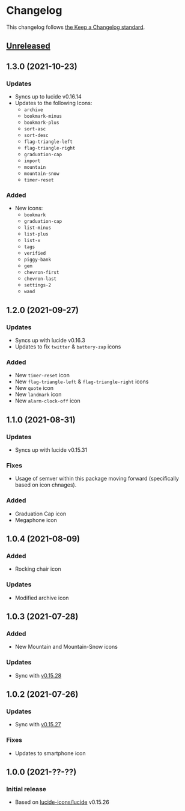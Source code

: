 # Changelog

This changelog follows [the Keep a Changelog standard](https://keepachangelog.com).


## [Unreleased](https://github.com/mallardduck/blade-lucide-icons/compare/1.0.4...main)

## 1.3.0 (2021-10-23)
### Updates
- Syncs up to lucide v0.16.14
- Updates to the following Icons:
  - `archive`
  - `bookmark-minus`
  - `bookmark-plus`
  - `sort-asc`
  - `sort-desc`
  - `flag-triangle-left`
  - `flag-triangle-right`
  - `graduation-cap`
  - `import`
  - `mountain`
  - `mountain-snow`
  - `timer-reset`

### Added
- New icons:
  - `bookmark`
  - `graduation-cap`
  - `list-minus`
  - `list-plus`
  - `list-x`
  - `tags`
  - `verified`
  - `piggy-bank`
  - `gem`
  - `chevron-first`
  - `chevron-last`
  - `settings-2`
  - `wand`

## 1.2.0 (2021-09-27)
### Updates
- Syncs up with lucide v0.16.3
- Updates to fix `twitter` & `battery-zap` icons

### Added
- New `timer-reset` icon
- New `flag-triangle-left` & `flag-triangle-right` icons
- New `quote` icon
- New `landmark` icon
- New `alarm-clock-off` icon


## 1.1.0 (2021-08-31)
### Updates
- Syncs up with lucide v0.15.31

### Fixes
- Usage of semver within this package moving forward (specifically based on icon chnages).

### Added
- Graduation Cap icon
- Megaphone icon

## 1.0.4 (2021-08-09)
### Added
- Rocking chair icon

### Updates
- Modified archive icon


## 1.0.3 (2021-07-28)
### Added
- New Mountain and Mountain-Snow icons

### Updates
- Sync with [v0.15.28](https://github.com/lucide-icons/lucide/tree/v0.15.28)

## 1.0.2 (2021-07-26)
### Updates
- Sync with [v0.15.27](https://github.com/lucide-icons/lucide/tree/v0.15.27)

### Fixes
- Updates to smartphone icon


## 1.0.0 (2021-??-??)
### Initial release
- Based on [lucide-icons/lucide](https://github.com/lucide-icons/lucide/tree/v0.15.26) v0.15.26
